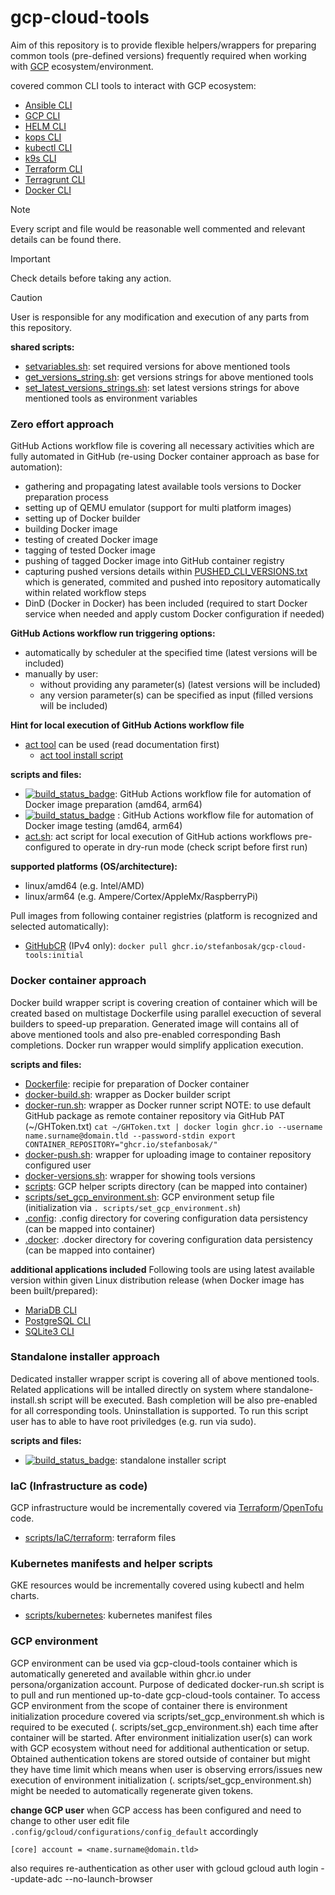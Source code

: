 # gcp-cloud-tools

Aim of this repository is to provide flexible helpers/wrappers for preparing
common tools (pre-defined versions) frequently required when working
with [GCP](https://cloud.google.com/) ecosystem/environment. 

covered common CLI tools to interact with GCP ecosystem:
- [Ansible CLI](https://docs.ansible.com/ansible/latest/command_guide/command_line_tools.html)
- [GCP CLI](https://cloud.google.com/sdk/gcloud)
- [HELM CLI](https://helm.sh/docs/helm/)
- [kops CLI](https://kops.sigs.k8s.io/)
- [kubectl CLI](https://kubernetes.io/docs/reference/kubectl/)
- [k9s CLI](https://k9scli.io/)
- [Terraform CLI](https://developer.hashicorp.com/terraform/cli)
- [Terragrunt CLI](https://terragrunt.gruntwork.io/)
- [Docker CLI](https://docker.com)

> [!NOTE]
> Every script and file would be reasonable well commented and relevant details can be found there.

> [!IMPORTANT]
> Check details before taking any action.

> [!CAUTION]
> User is responsible for any modification and execution of any parts from this repository.

__shared scripts:__
- [setvariables.sh](setvariables.sh): set required versions for above mentioned tools
- [get_versions_string.sh](get_versions_strings.sh): get versions strings for above mentioned tools
- [set_latest_versions_strings.sh](set_latest_versions_strings.sh): set latest versions strings for above mentioned tools as environment variables

### Zero effort approach
GitHub Actions workflow file is covering all necessary activities which are fully automated in GitHub (re-using Docker container approach as base for automation):
- gathering and propagating latest available tools versions to Docker preparation process
- setting up of QEMU emulator (support for multi platform images)
- setting up of Docker builder
- building Docker image
- testing of created Docker image
- tagging of tested Docker image
- pushing of tagged Docker image into GitHub container registry
- capturing pushed versions details within [PUSHED_CLI_VERSIONS.txt](PUSHED_CLI_VERSIONS.txt) which is generated, commited and pushed into repository automatically within related workflow steps
- DinD (Docker in Docker) has been included (required to start Docker service when needed and apply custom Docker configuration if needed)

__GitHub Actions workflow run triggering options:__
- automatically by scheduler at the specified time (latest versions will be included)
- manually by user:
  - without providing any parameter(s) (latest versions will be included)
  - any version parameter(s) can be specified as input (filled versions will be included)

__Hint for local execution of GitHub Actions workflow file__
- [act tool](https://github.com/nektos/act/blob/master/README.md) can be used (read documentation first)
  - [act tool install script](https://raw.githubusercontent.com/nektos/act/master/install.sh)

__scripts and files:__
- [![build_status_badge](../../actions/workflows/docker-image-prepare-amd64-arm64.yml/badge.svg?branch=main)](.github/workflows/docker-image-prepare-amd64-arm64.yml): GitHub Actions workflow file for automation of Docker image preparation (amd64, arm64)
- [![build_status_badge](../../actions/workflows/docker-image-test-amd64-arm64.yml/badge.svg?branch=main)](.github/workflows/docker-image-test-amd64-arm64.yml)
: GitHub Actions workflow file for automation of Docker image testing (amd64, arm64)
- [act.sh](act.sh): act script for local execution of GitHub actions workflows pre-configured to operate in dry-run mode (check script before first run)

__supported platforms (OS/architecture):__
- linux/amd64 (e.g. Intel/AMD)
- linux/arm64 (e.g. Ampere/Cortex/AppleMx/RaspberryPi)

Pull images from following container registries (platform is recognized and selected automatically):
- [GitHubCR](https://github.com/stefanbosak/gcp-cloud-tools/pkgs/container/gcp-cloud-tools) (IPv4 only): `docker pull ghcr.io/stefanbosak/gcp-cloud-tools:initial`

### Docker container approach
Docker build wrapper script is covering creation of container
which will be created based on multistage Dockerfile using
parallel execuction of several builders to speed-up preparation.
Generated image will contains all of above mentioned tools
and also pre-enabled corresponding Bash completions.
Docker run wrapper would simplify application execution.

__scripts and files:__
- [Dockerfile](Dockerfile): recipie for preparation of Docker container
- [docker-build.sh](docker-build.sh):  wrapper as Docker builder script
- [docker-run.sh](docker-run.sh): wrapper as Docker runner script
  NOTE: to use default GitHub package as remote container repository via GitHub PAT (~/GHToken.txt)
  `cat ~/GHToken.txt | docker login ghcr.io --username name.surname@domain.tld --password-stdin
  export CONTAINER_REPOSITORY="ghcr.io/stefanbosak/"`
- [docker-push.sh](docker-push.sh): wrapper for uploading image to container repository configured user
- [docker-versions.sh](docker-versions.sh): wrapper for showing tools versions
- [scripts](scripts): GCP helper scripts directory (can be mapped into container)
- [scripts/set_gcp_environment.sh](scripts/set_gcp_environment.sh): GCP environment setup file (initialization via `. scripts/set_gcp_environment.sh`)
- [.config](.config): .config directory for covering configuration data persistency (can be mapped into container)
- [.docker](.docker): .docker directory for covering configuration data persistency (can be mapped into container)

__additional applications included__
Following tools are using latest available version within given Linux distribution release (when Docker image has been built/prepared):
- [MariaDB CLI](https://mariadb.com/kb/en/mysql-command-line-client/)
- [PostgreSQL CLI](https://www.postgresql.org/docs/current/app-psql.html)
- [SQLite3 CLI](https://sqlite.org/cli.html)

### Standalone installer approach
Dedicated installer wrapper script is covering all of above mentioned tools.
Related applications will be intalled directly on system where
standalone-install.sh script will be executed. Bash completion
will be also pre-enabled for all corresponding tools. Uninstallation is supported.
To run this script user has to able to have root priviledges (e.g. run via sudo).

__scripts and files:__
- [![build_status_badge](../../actions/workflows/standalone-test-amd64-arm64.yml/badge.svg?branch=main)](.github/workflows/standalone-test-amd64.yml): standalone installer script

### IaC (Infrastructure as code)
GCP infrastructure would be incrementally covered via [Terraform](https://developer.hashicorp.com/terraform)/[OpenTofu](https://opentofu.org) code.
- [scripts/IaC/terraform](scripts/IaC/terraform): terraform files

### Kubernetes manifests and helper scripts
GKE resources would be incrementally covered using kubectl and helm charts.
- [scripts/kubernetes](scripts/kubernetes): kubernetes manifest files

### GCP environment
GCP environment can be used via gcp-cloud-tools container which is automatically genereted and available within ghcr.io under persona/organization account.
Purpose of dedicated docker-run.sh script is to pull and run mentioned up-to-date gcp-cloud-tools container. To access GCP environment from the scope of container
there is environment initialization procedure covered via scripts/set_gcp_environment.sh which is required to be executed (. scripts/set_gcp_environment.sh)
each time after container will be started. After environment initialization user(s) can work with GCP ecosystem without need for additional authentication or setup.
Obtained authentication tokens are stored outside of container but might they have time limit which means when user is observing errors/issues new execution of
environment initialization (. scripts/set_gcp_environment.sh) might be needed to automatically regenerate given tokens.

__change GCP user__
when GCP access has been configured and need to change to other user edit file `.config/gcloud/configurations/config_default` accordingly

`
[core]
account = <name.surname@domain.tld>
`

also requires re-authentication as other user with gcloud
gcloud auth login --update-adc --no-launch-browser
